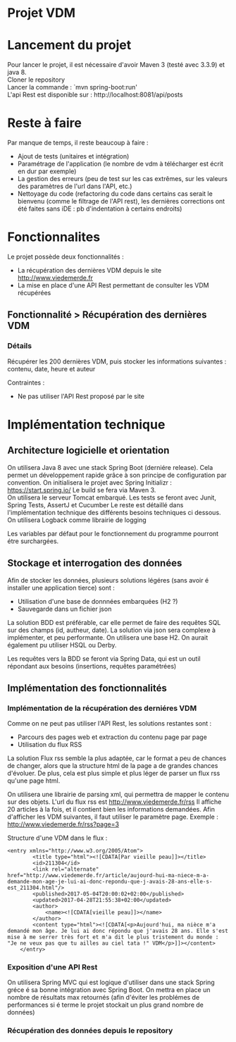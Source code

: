 Projet VDM
=========================
# Lancement du projet 
Pour lancer le projet, il est nécessaire d'avoir Maven 3 (testé avec 3.3.9) et java 8.  
Cloner le repository  
Lancer la commande : `mvn spring-boot:run'  
L'api Rest est disponible sur : http://localhost:8081/api/posts

# Reste à faire
Par manque de temps, il reste beaucoup à faire :
- Ajout de tests (unitaires et intégration)
- Paramétrage de l'application (le nombre de vdm à télécharger est écrit en dur par exemple)
- La gestion des erreurs (peu de test sur les cas extrêmes, sur les valeurs des paramètres de l'url dans l'API, etc.)
- Nettoyage du code (refactoring du code dans certains cas serait le bienvenu (comme le filtrage de l'API rest), les dernières corrections ont été faites sans iDE : pb d'indentation à certains endroits)


# Fonctionnalites

Le projet possède deux fonctionnalités :
- La récupération des dernières VDM depuis le site http://www.viedemerde.fr
- La mise en place d'une API Rest permettant de consulter les VDM récupérées

## Fonctionnalité > Récupération des dernières VDM

### Détails 
Récupérer les 200 dernières VDM, puis stocker les informations suivantes : contenu, date, heure et auteur

Contraintes : 
- Ne pas utiliser l'API Rest proposé par le site

# Implémentation technique
## Architecture logicielle et orientation

On utilisera Java 8 avec une stack Spring Boot (derniére release). 
Cela permet un développement rapide grâce à son principe de configuration par convention.
On initialisera le projet avec Spring Initializr : https://start.spring.io/
Le build se fera via Maven 3.  
On utilisera le serveur Tomcat embarqué.
Les tests se feront avec Junit, Spring Tests, AssertJ et Cucumber
Le reste est détaillé dans l'implémentation technique des différents besoins techniques ci dessous.
On utilisera Logback comme librairie de logging

Les variables par défaut pour le fonctionnement du programme pourront étre surchargées.

## Stockage et interrogation des données

Afin de stocker les données, plusieurs solutions légéres (sans avoir é installer une application tierce) sont :
- Utilisation d'une base de donnnées embarquées (H2 ?)
- Sauvegarde dans un fichier json

La solution BDD est préférable, car elle permet de faire des requêtes SQL sur des champs (id, autheur, date).
La solution via json sera complexe à implémenter, et peu performante.
On utilisera une base H2. On aurait également pu utiliser HSQL ou Derby.

Les requêtes vers la BDD se feront via Spring Data, qui est un outil répondant aux besoins (insertions, requêtes paramétrées)

## Implémentation des fonctionnalités 

### Implémentation de la récupération des derniéres VDM

Comme on ne peut pas utiliser l'API Rest, les solutions restantes sont :
- Parcours des pages web et extraction du contenu page par page
- Utilisation du flux RSS

La solution Flux rss semble la plus adaptée, car le format a peu de chances de changer, alors que la structure html de la page a de grandes chances d'évoluer. De plus, cela est plus simple et plus léger de parser un flux rss qu'une page html.

On utilisera une librairie de parsing xml, qui permettra de mapper le contenu sur des objets.
L'url du flux rss est http://www.viedemerde.fr/rss
Il affiche 20 articles à la fois, et il contient bien les informations demandées. 
Afin d'afficher les VDM suivantes, il faut utiliser le paramètre page.
Exemple : http://www.viedemerde.fr/rss?page=3

Structure d'une VDM dans le flux :
```
<entry xmlns="http://www.w3.org/2005/Atom">
        <title type="html"><![CDATA[Par vieille peau]]></title>
        <id>211304</id>
        <link rel="alternate" href="http://www.viedemerde.fr/article/aujourd-hui-ma-niece-m-a-demande-mon-age-je-lui-ai-donc-repondu-que-j-avais-28-ans-elle-s-est_211304.html"/>
        <published>2017-05-04T20:00:02+02:00</published>
        <updated>2017-04-28T21:55:38+02:00</updated>
        <author>
            <name><![CDATA[vieille peau]]></name>
        </author>
        <content type="html"><![CDATA[<p>Aujourd'hui, ma nièce m'a demandé mon âge. Je lui ai donc répondu que j'avais 28 ans. Elle s'est mise à me serrer très fort et m'a dit le plus tristement du monde : "Je ne veux pas que tu ailles au ciel tata !" VDM</p>]]></content>
    </entry>
```

### Exposition d'une API Rest
On utilisera Spring MVC qui est logique d'utiliser dans une stack Spring gréce é sa bonne intégration avec Spring Boot. 
On mettra en place un nombre de résultats max retournés (afin d'éviter les problémes de performances si é terme le projet stockait un plus grand nombre de données)

### Récupération des données depuis le repository






